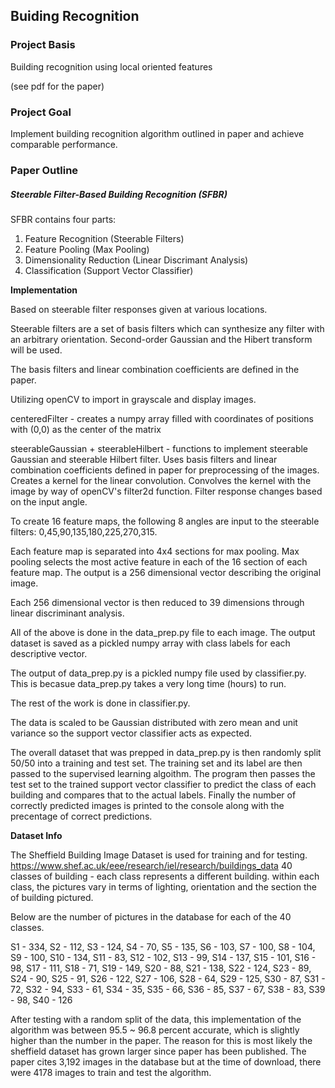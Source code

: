 ## Buiding Recognition

### Project Basis

Building recognition using local oriented features

(see pdf for the paper)

### Project Goal

Implement building recognition algorithm outlined in paper and achieve comparable performance.

### Paper Outline

##### Steerable Filter-Based Building Recognition (SFBR)

SFBR contains four parts:

1. Feature Recognition (Steerable Filters)
2. Feature Pooling (Max Pooling)
3. Dimensionality Reduction (Linear Discrimant Analysis)
4. Classification (Support Vector Classifier)

**Implementation**

Based on steerable filter responses given at various locations.

Steerable filters are a set of basis filters which can synthesize any filter with an arbitrary orientation.  Second-order Gaussian and the Hibert transform will be used.

The basis filters and linear combination coefficients are defined in the paper.

Utilizing openCV to import in grayscale and display images.

centeredFilter - creates a numpy array filled with coordinates of positions with (0,0) as the center of the matrix

steerableGaussian + steerableHilbert - functions to implement steerable Gaussian and steerable Hilbert filter. Uses basis filters and linear combination coefficients defined in paper for preprocessing of the images. Creates a kernel for the linear convolution. Convolves the kernel with the image by way of openCV's filter2d function. Filter response changes based on the input angle.

To create 16 feature maps, the following 8 angles are input to the steerable filters:
0,45,90,135,180,225,270,315.

Each feature map is separated into 4x4 sections for max pooling. Max pooling selects the most active feature in each of the 16 section of each feature map. The output is a 256 dimensional vector describing the original image.

Each 256 dimensional vector is then reduced to 39 dimensions through linear discriminant analysis.

All of the above is done in the data_prep.py file to each image. The output dataset is saved as a pickled numpy array with class labels for each descriptive vector.

The output of data_prep.py is a pickled numpy file used by classifier.py. This is becasue data_prep.py takes a very long time (hours) to run. 

The rest of the work is done in classifier.py.

The data is scaled to be Gaussian distributed with zero mean and unit variance so the support vector classifier acts as expected.

The overall dataset that was prepped in data_prep.py is then randomly split 50/50 into a training and test set. The training set and its label are then passed to the supervised learning algoithm. The program then passes the test set to the trained support vector classifier to predict the class of each building and compares that to the actual labels. Finally the number of correctly predicted images is printed to the console along with the precentage of correct predictions.



**Dataset Info**

The Sheffield Building Image Dataset is used for training and for testing.
https://www.shef.ac.uk/eee/research/iel/research/buildings_data
40 classes of building - each class represents a different building.
within each class, the pictures vary in terms of lighting, orientation and the section the of building pictured.

Below are the number of pictures in the database for each of the 40 classes.

S1 - 334,
S2 - 112,
S3 - 124,
S4 - 70,
S5 - 135,
S6 - 103,
S7 - 100,
S8 - 104,
S9 - 100,
S10 - 134,
S11 - 83,
S12 - 102,
S13 - 99,
S14 - 137,
S15 - 101,
S16 - 98,
S17 - 111,
S18 - 71,
S19 - 149,
S20 - 88,
S21 - 138,
S22 - 124,
S23 - 89,
S24 - 90,
S25 - 91,
S26 - 122,
S27 - 106,
S28 - 64,
S29 - 125,
S30 - 87,
S31 - 72,
S32 - 94,
S33 - 61,
S34 - 35,
S35 - 66,
S36 - 85,
S37 - 67,
S38 - 83,
S39 - 98,
S40 - 126


After testing with a random split of the data, this implementation of the algorithm was between 95.5 ~ 96.8 percent accurate, which is slightly higher than the number in the paper. The reason for this is most likely the sheffield dataset has grown larger since paper has been published. The paper cites 3,192 images in the database but at the time of download, there were 4178 images to train and test the algorithm.
